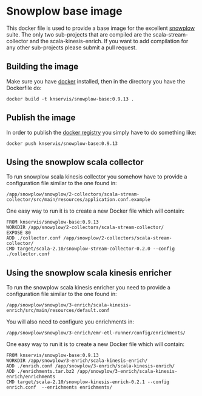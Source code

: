 Snowplow base image
==================

This docker file is used to provide a base image for the excellent [snowplow](https://github.com/snowplow/snowplow) suite. The only two sub-projects that are compiled are the scala-stream-collector and the scala-kinesis-enrich. If you want to add compilation for any other sub-projects please submit a pull request.

Building the image
------------------

Make sure you have [docker](https://www.docker.com/) installed, then in the directory you have the Dockerfile do: 

    docker build -t knservis/snowplow-base:0.9.13 .

Publish the image
-----------------

In order to publish the [docker registry](https://hub.docker.com/) you simply have to do something like:

    docker push knservis/snowplow-base:0.9.13

Using the snowplow scala collector
----------------------------

To run snowplow scala kinesis collector you somehow have to provide a configuration file similar to the one found in: 

    /app/snowplow/snowplow/2-collectors/scala-stream-collector/src/main/resources/application.conf.example

One easy way to run it is to create a new Docker file which will contain:

    FROM knservis/snowplow-base:0.9.13
    WORKDIR /app/snowplow/2-collectors/scala-stream-collector/
    EXPOSE 80
    ADD ./collector.conf /app/snowplow/2-collectors/scala-stream-collector/
    CMD target/scala-2.10/snowplow-stream-collector-0.2.0 --config ./collector.conf

Using the snowplow scala kinesis enricher
-----------------------------------------

To run the snowplow scala kinesis enricher you need to provide a configuration file similar to the one found in: 

    /app/snowplow/snowplow/3-enrich/scala-kinesis-enrich/src/main/resources/default.conf

You will also need to configure you enrichments in: 
    
    /app/snowplow/snowplow/3-enrich/emr-etl-runner/config/enrichments/

One easy way to run it is to create a new Docker file which will contain:

    FROM knservis/snowplow-base:0.9.13
    WORKDIR /app/snowplow/3-enrich/scala-kinesis-enrich/
    ADD ./enrich.conf /app/snowplow/3-enrich/scala-kinesis-enrich/
    ADD ./enrichments.tar.bz2 /app/snowplow/3-enrich/scala-kinesis-enrich/enrichments
    CMD target/scala-2.10/snowplow-kinesis-enrich-0.2.1 --config enrich.conf  --enrichments enrichments/
